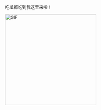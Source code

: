 <p>吃瓜都吃到我这里来啦！</p>
<img height="300px" width="300px" alt="GIF" src="https://media3.giphy.com/media/U1yqwLgL8ZQKFu6tMn/giphy.gif" />
